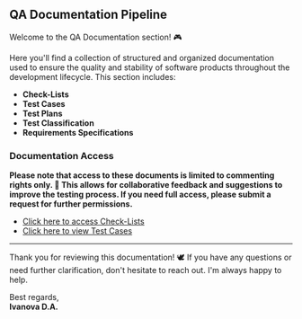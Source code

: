 ## QA Documentation Pipeline

Welcome to the QA Documentation section! 🎮

Here you'll find a collection of structured and organized documentation used to ensure the quality and stability of software products throughout the development lifecycle. This section includes:

- **Check-Lists** 
- **Test Cases** 
- **Test Plans**  
- **Test Classification**   
- **Requirements Specifications** 


### Documentation Access

**Please note that access to these documents is **limited to commenting rights only**. 🌟 This allows for collaborative feedback and suggestions to improve the testing process. If you need full access, please submit a request for further permissions.**

- [Click here to access Check-Lists](#)  
- [Click here to view Test Cases](#)

---

Thank you for reviewing this documentation! 🕊️ If you have any questions or need further clarification, don't hesitate to reach out. I'm always happy to help.

Best regards,  
**Ivanova D.A.**
